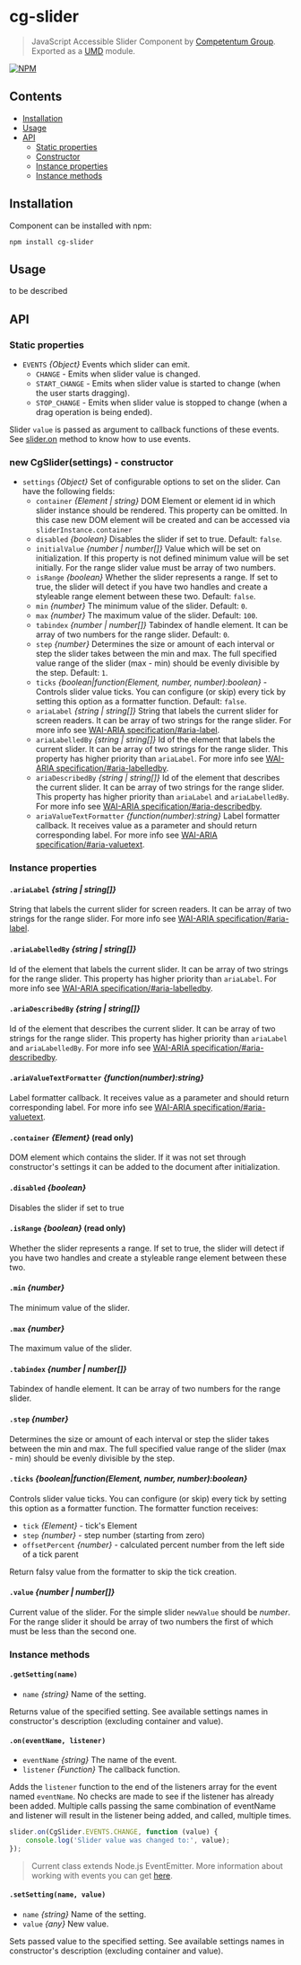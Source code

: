# cg-slider

> JavaScript Accessible Slider Component by [Competentum Group](http://competentum.com/).
  Exported as a [UMD](https://github.com/umdjs/umd) module.

[![NPM][npm-image]][npm-url]

## Contents
- [Installation](#installation)
- [Usage](#usage)
- [API](#api)
    - [Static properties](#static-properties)
    - [Constructor](#constructor)
    - [Instance properties](#instance-properties)
    - [Instance methods](#instance-methods)


## Installation
Component can be installed with npm:
```
npm install cg-slider
```

## Usage
to be described

## API

### Static properties

- `EVENTS` *{Object}* Events which slider can emit.
    - `CHANGE` - Emits when slider value is changed.
    - `START_CHANGE` - Emits when slider value is started to change (when the user starts dragging).
    - `STOP_CHANGE` - Emits when slider value is stopped to change (when a drag operation is being ended).

Slider `value` is passed as argument to callback functions of these events.
See [slider.on](#method_on) method to know how to use events.

<a name="constructor"></a>
### new CgSlider(settings) - constructor

- `settings` *{Object}* Set of configurable options to set on the slider. Can have the following fields:
    - `container` *{Element | string}* DOM Element or element id in which slider instance should be rendered. 
    This property can be omitted. In this case new DOM element will be created and can be accessed via `sliderInstance.container`
    - `disabled` *{boolean}* Disables the slider if set to true. Default: `false`.
    - `initialValue` *{number | number[]}* Value which will be set on initialization. 
    If this property is not defined minimum value will be set initially. 
    For the range slider value must be array of two numbers. 
    - `isRange` *{boolean}* Whether the slider represents a range.
    If set to true, the slider will detect if you have two handles and create a styleable range element between these two. 
    Default: `false`.
    - `min` *{number}* The minimum value of the slider. Default: `0`.
    - `max` *{number}* The maximum value of the slider. Default: `100`.
    - `tabindex` *{number | number[]}* Tabindex of handle element. It can be array of two numbers for the range slider. Default: `0`.
    - `step` *{number}* Determines the size or amount of each interval or step the slider takes between the min and max. 
    The full specified value range of the slider (max - min) should be evenly divisible by the step. Default: `1`.
    - `ticks` *{boolean|function(Element, number, number):boolean}* - Controls slider value ticks. You can configure (or skip) every tick by setting this option as a formatter function. Default: `false`.
    - `ariaLabel` *{string | string[]}* String that labels the current slider for screen readers. 
    It can be array of two strings for the range slider.
    For more info see [WAI-ARIA specification/#aria-label](https://www.w3.org/TR/wai-aria-1.1/#aria-label).
    - `ariaLabelledBy` *{string | string[]}* Id of the element that labels the current slider. It can be array of two strings for the range slider.
    This property has higher priority than `ariaLabel`.
    For more info see [WAI-ARIA specification/#aria-labelledby](https://www.w3.org/TR/wai-aria-1.1/#aria-labelledby).
    - `ariaDescribedBy` *{string | string[]}* Id of the element that describes the current slider. It can be array of two strings for the range slider.
    This property has higher priority than `ariaLabel` and `ariaLabelledBy`.
    For more info see [WAI-ARIA specification/#aria-describedby](https://www.w3.org/TR/wai-aria-1.1/#aria-describedby).
    - `ariaValueTextFormatter` *{function(number):string}* Label formatter callback. It receives value as a parameter and should return corresponding label.
    For more info see [WAI-ARIA specification/#aria-valuetext](https://www.w3.org/TR/wai-aria-1.1/#aria-valuetext).

### Instance properties

#### `.ariaLabel` *{string | string[]}*
String that labels the current slider for screen readers. 
It can be array of two strings for the range slider.
For more info see [WAI-ARIA specification/#aria-label](https://www.w3.org/TR/wai-aria-1.1/#aria-label).

#### `.ariaLabelledBy` *{string | string[]}*
Id of the element that labels the current slider. It can be array of two strings for the range slider.
This property has higher priority than `ariaLabel`.
For more info see [WAI-ARIA specification/#aria-labelledby](https://www.w3.org/TR/wai-aria-1.1/#aria-labelledby).

#### `.ariaDescribedBy` *{string | string[]}*
Id of the element that describes the current slider. It can be array of two strings for the range slider.
This property has higher priority than `ariaLabel` and `ariaLabelledBy`.
For more info see [WAI-ARIA specification/#aria-describedby](https://www.w3.org/TR/wai-aria-1.1/#aria-describedby).

#### `.ariaValueTextFormatter` *{function(number):string}*
Label formatter callback. It receives value as a parameter and should return corresponding label.
For more info see [WAI-ARIA specification/#aria-valuetext](https://www.w3.org/TR/wai-aria-1.1/#aria-valuetext).

#### `.container` *{Element}* (read only)
DOM element which contains the slider.
If it was not set through constructor's settings it can be added to the document after initialization.

#### `.disabled` *{boolean}*
Disables the slider if set to true

#### `.isRange` *{boolean}* (read only)
Whether the slider represents a range.
If set to true, the slider will detect if you have two handles and create a styleable range element between these two.

#### `.min` *{number}*
The minimum value of the slider.

#### `.max` *{number}*
The maximum value of the slider.

#### `.tabindex` *{number | number[]}*
Tabindex of handle element. It can be array of two numbers for the range slider.

#### `.step` *{number}*
Determines the size or amount of each interval or step the slider takes between the min and max. 
The full specified value range of the slider (max - min) should be evenly divisible by the step.


#### `.ticks` *{boolean|function(Element, number, number):boolean}*
Controls slider value ticks. You can configure (or skip) every tick by setting this option as a formatter function. The formatter function receives:
- `tick` *{Element}* - tick's Element
- `step` *{number}* - step number (starting from zero)
- `offsetPercent` *{number}* - calculated percent number from the left side of a tick parent

Return falsy value from the formatter to skip the tick creation.

#### `.value` *{number | number[]}*
Current value of the slider.
For the simple slider `newValue` should be *number*.
For the range slider it should be array of two numbers the first of which must be less than the second one.

### Instance methods

#### `.getSetting(name)`
- `name` *{string}* Name of the setting.

Returns value of the specified setting. 
See available settings names in constructor's description (excluding container and value).

<a name="method_on"></a>
#### `.on(eventName, listener)`
- `eventName` *{string}* The name of the event.
- `listener` *{Function}* The callback function.

Adds the `listener` function to the end of the listeners array for the event named `eventName`. 
No checks are made to see if the listener has already been added. 
Multiple calls passing the same combination of eventName and listener will result in the listener being added, 
and called, multiple times.

```javascript
slider.on(CgSlider.EVENTS.CHANGE, function (value) {
    console.log('Slider value was changed to:', value);
});
```

> Current class extends Node.js EventEmitter. More information about working with events you can get [here](https://nodejs.org/api/events.html).

#### `.setSetting(name, value)`
- `name` *{string}* Name of the setting.
- `value` *{any}* New value.

Sets passed value to the specified setting. 
See available settings names in constructor's description (excluding container and value).

[npm-url]: https://www.npmjs.com/package/cg-slider
[npm-image]: https://img.shields.io/npm/v/cg-slider.svg?style=flat-square